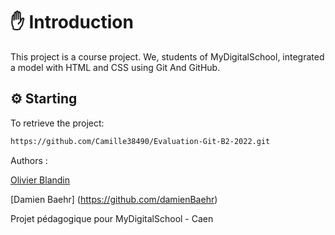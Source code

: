 # ✋ Introduction

This project is a course project. We, students of MyDigitalSchool, integrated a model with HTML and CSS using Git And GitHub.
## ⚙ Starting

To retrieve the project:

```bash
https://github.com/Camille38490/Evaluation-Git-B2-2022.git
```

Authors : 

[Olivier Blandin](https://github.com/OlivierBldn)

[Damien Baehr] (https://github.com/damienBaehr)

Projet pédagogique pour MyDigitalSchool - Caen
